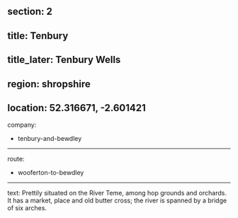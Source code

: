 section: 2
----
title: Tenbury
----
title_later: Tenbury Wells
----
region: shropshire
----
location: 52.316671, -2.601421
----
company:
- tenbury-and-bewdley
----
route:
- wooferton-to-bewdley
----
text: Prettily situated on the River Teme, among hop grounds and orchards. It has a market, place and old butter cross; the river is spanned by a bridge of six arches.

